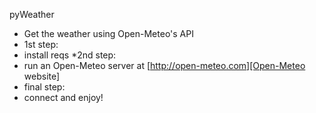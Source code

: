 pyWeather
* Get the weather using Open-Meteo's API
* 1st step:
* install reqs
*2nd step:
* run an Open-Meteo server at [http://open-meteo.com][Open-Meteo website]
* final step:
* connect and enjoy!

